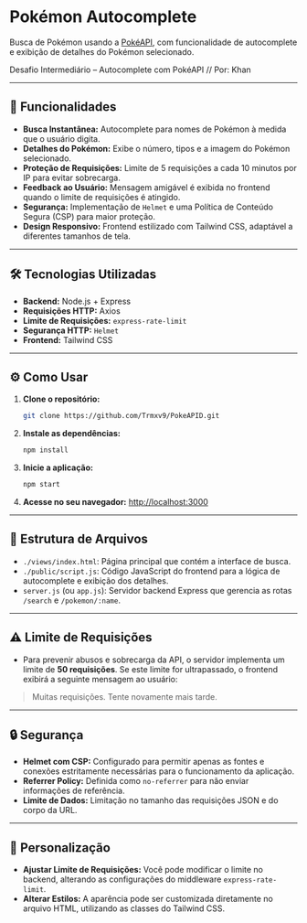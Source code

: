 # Pokémon Autocomplete

Busca de Pokémon usando a [PokéAPI](https://pokeapi.co/), com funcionalidade de autocomplete e exibição de detalhes do Pokémon selecionado.

Desafio Intermediário – Autocomplete com PokéAPI // Por: Khan

---

## 🚀 Funcionalidades

* **Busca Instantânea:** Autocomplete para nomes de Pokémon à medida que o usuário digita.
* **Detalhes do Pokémon:** Exibe o número, tipos e a imagem do Pokémon selecionado.
* **Proteção de Requisições:** Limite de 5 requisições a cada 10 minutos por IP para evitar sobrecarga.
* **Feedback ao Usuário:** Mensagem amigável é exibida no frontend quando o limite de requisições é atingido.
* **Segurança:** Implementação de `Helmet` e uma Política de Conteúdo Segura (CSP) para maior proteção.
* **Design Responsivo:** Frontend estilizado com Tailwind CSS, adaptável a diferentes tamanhos de tela.

---

## 🛠️ Tecnologias Utilizadas

* **Backend:** Node.js + Express
* **Requisições HTTP:** Axios
* **Limite de Requisições:** `express-rate-limit`
* **Segurança HTTP:** `Helmet`
* **Frontend:** Tailwind CSS

---

## ⚙️ Como Usar

1.  **Clone o repositório:**
    ```bash
    git clone https://github.com/Trmxv9/PokeAPID.git
    ```

2.  **Instale as dependências:**
    ```bash
    npm install
    ```

3.  **Inicie a aplicação:**
    ```bash
    npm start
    ```

4.  **Acesse no seu navegador:**
    [http://localhost:3000](http://localhost:3000)

---

## 📁 Estrutura de Arquivos

* `./views/index.html`: Página principal que contém a interface de busca.
* `./public/script.js`: Código JavaScript do frontend para a lógica de autocomplete e exibição dos detalhes.
* `server.js` (ou `app.js`): Servidor backend Express que gerencia as rotas `/search` e `/pokemon/:name`.

---

## ⚠️ Limite de Requisições

* Para prevenir abusos e sobrecarga da API, o servidor implementa um limite de **50 requisições**. Se este limite for ultrapassado, o frontend exibirá a seguinte mensagem ao usuário:

> Muitas requisições. Tente novamente mais tarde.

---

## 🔒 Segurança

* **Helmet com CSP:** Configurado para permitir apenas as fontes e conexões estritamente necessárias para o funcionamento da aplicação.
* **Referrer Policy:** Definida como `no-referrer` para não enviar informações de referência.
* **Limite de Dados:** Limitação no tamanho das requisições JSON e do corpo da URL.

---

## 🎨 Personalização

* **Ajustar Limite de Requisições:** Você pode modificar o limite no backend, alterando as configurações do middleware `express-rate-limit`.
* **Alterar Estilos:** A aparência pode ser customizada diretamente no arquivo HTML, utilizando as classes do Tailwind CSS.
